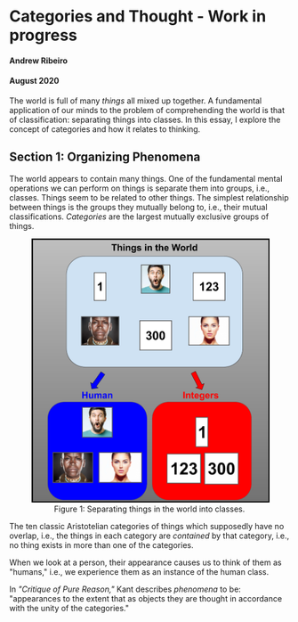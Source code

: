 # Categories and Thought - Work in progress
#### Andrew Ribeiro 
#### August 2020

The world is full of many *things* all mixed up together. A fundamental application of our minds to the problem of comprehending the world is that of classification: separating things into classes. In this essay, I explore the concept of categories and how it relates to thinking.  

## Section 1: Organizing Phenomena

The world appears to contain many things. One of the fundamental mental operations we can perform on things is separate them into groups, i.e., classes. Things seem to be related to other things. The simplest relationship between things is the groups they mutually belong to, i.e., their mutual classifications. *Categories* are the largest mutually exclusive groups of things. 

<center>
<figure class="image">
  <img src="img/things_in_the_world.png" alt="Three-Lego Theorem Proof" style="border: 2px black solid;">
  <figcaption>Figure 1: Separating things in the world into classes.</figcaption>  
</figure>
</center>



The ten classic Aristotelian categories of things which supposedly have no overlap, i.e., the things in each category are *contained* by that category, i.e., no thing exists in more than one of the categories. 

When we look at a person, their appearance causes us to think of them as "humans," i.e., we experience them as an instance of the human class.  




In *"Critique of Pure Reason,"* Kant describes *phenomena* to be: "appearances to the extent that as objects they are thought in accordance with the unity of the categories." 
